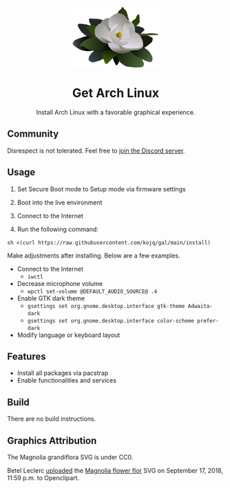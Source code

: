 <div align=center>
  <img src=LOGO.svg height=140/>

  # Get Arch Linux

  Install Arch Linux with a favorable graphical experience.
</div>

## Community

Disrespect is not tolerated. Feel free to [join the Discord server](https://discord.com/invite/C6NdvU5bzN).

## Usage

1. Set Secure Boot mode to Setup mode via firmware settings

1. Boot into the live environment

1. Connect to the Internet

1. Run the following command:

```ShellSession
sh <(curl https://raw.githubusercontent.com/kojq/gal/main/install)
```

Make adjustments after installing. Below are a few examples.

- Connect to the Internet
  - `iwctl`
- Decrease microphone volume
  - `wpctl set-volume @DEFAULT_AUDIO_SOURCE@ .4`
- Enable GTK dark theme
  - `gsettings set org.gnome.desktop.interface gtk-theme Adwaita-dark`
  - `gsettings set org.gnome.desktop.interface color-scheme prefer-dark`
- Modify language or keyboard layout

## Features

- Install all packages via pacstrap
- Enable functionalities and services

## Build

There are no build instructions.

## Graphics Attribution

The Magnolia grandiflora SVG is under CC0.

Betel Leclerc [uploaded](https://openclipart.org/download/306895/1537228771.svg) the [Magnolia flower flor](https://openclipart.org/detail/306895/magnolia-flower-flor) SVG on September 17, 2018, 11:59 p.m. to Openclipart.
